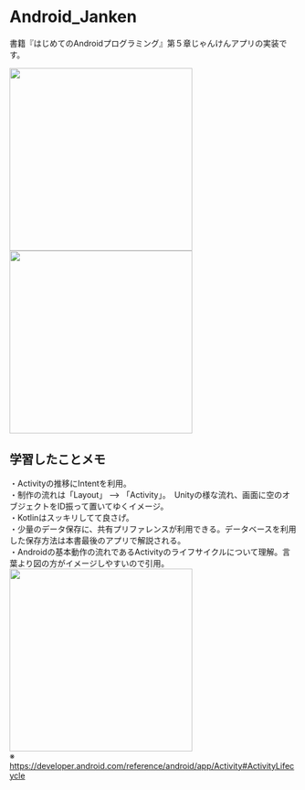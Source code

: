 # Android_Janken
書籍『はじめてのAndroidプログラミング』第５章じゃんけんアプリの実装です。  

<img src="https://user-images.githubusercontent.com/37995730/49918147-62010500-fee5-11e8-877c-c2fe6726649f.png" width="320px"> <img src="https://user-images.githubusercontent.com/37995730/49918151-662d2280-fee5-11e8-8201-1cb8b5b52272.png" width="320px">


## 学習したことメモ
・Activityの推移にIntentを利用。  
・制作の流れは「Layout」 --> 「Activity」。　Unityの様な流れ、画面に空のオブジェクトをID振って置いてゆくイメージ。   
・Kotlinはスッキリしてて良さげ。  
・少量のデータ保存に、共有プリファレンスが利用できる。データベースを利用した保存方法は本書最後のアプリで解説される。  
・Androidの基本動作の流れであるActivityのライフサイクルについて理解。言葉より図の方がイメージしやすいので引用。
<img src="https://developer.android.com/images/activity_lifecycle.png" width="320px">  
※ https://developer.android.com/reference/android/app/Activity#ActivityLifecycle
